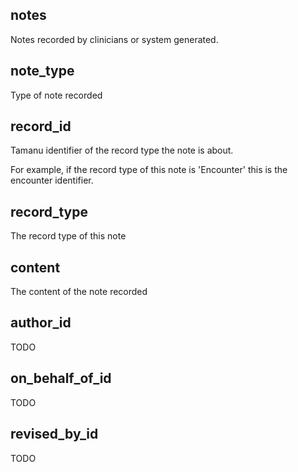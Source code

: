 ## notes

Notes recorded by clinicians or system generated.

## note_type

Type of note recorded

## record_id

Tamanu identifier of the record type the note is about.

For example, if the record type of this note is 'Encounter' this is the encounter identifier.

## record_type

The record type of this note

## content

The content of the note recorded

## author_id

TODO

## on_behalf_of_id

TODO

## revised_by_id

TODO

